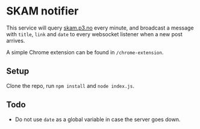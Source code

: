 # SKAM notifier

This service will query [skam.p3.no](skam.p3.no) every minute, and broadcast 
a message with `title`, `link` and `date` to every websocket listener when a new
post arrives. 

A simple Chrome extension can be found in `/chrome-extension`. 

## Setup
Clone the repo, run `npm install` and `node index.js`.


## Todo 

- Do not use `date` as a global variable in case the server goes down. 
